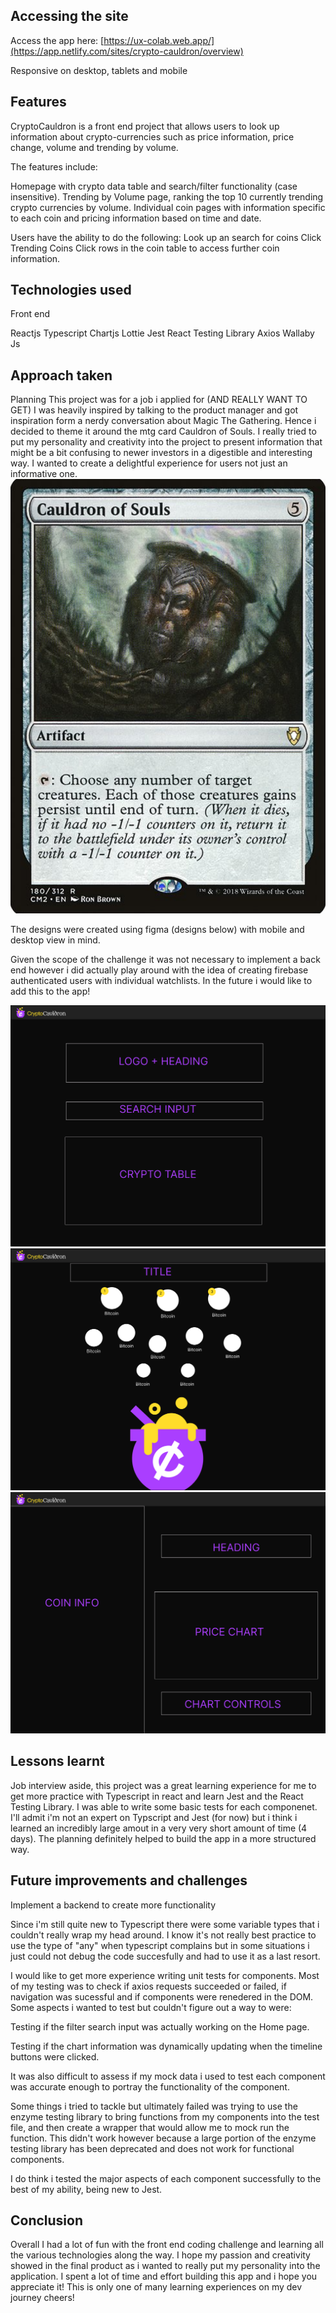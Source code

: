 
## Accessing the site
Access the app here: [https://ux-colab.web.app/](https://app.netlify.com/sites/crypto-cauldron/overview)

Responsive on desktop, tablets and mobile

## Features

CryptoCauldron is a front end project that allows users to look up information about crypto-currencies such as price information, price change, volume and trending by volume.

The features include:

Homepage with crypto data table and search/filter functionality (case insensitive).
Trending by Volume page, ranking the top 10 currently trending crypto currencies by volume.
Individual coin pages with information specific to each coin and pricing information based on time and date.

Users have the ability to do the following:
Look up an search for coins
Click Trending Coins 
Click rows in the coin table to access further coin information.

## Technologies used

Front end

Reactjs
Typescript
Chartjs
Lottie
Jest
React Testing Library
Axios
Wallaby Js

## Approach taken

Planning
This project was for a job i applied for (AND REALLY WANT TO GET) I was heavily inspired by talking to the product manager and got inspiration form a nerdy conversation about Magic The Gathering. Hence i decided to theme it around the mtg card Cauldron of Souls. I really tried to put my personality and creativity into the project to present information that might be a bit confusing to newer investors in a digestible and interesting way. I wanted to create a delightful experience for users not just an informative one.
![inspiration](src/assets/images/cryptoCauldron4.png)

The designs were created using figma (designs below) with mobile and desktop view in mind.

Given the scope of the challenge it was not necessary to implement a back end however i did actually play around with the idea of creating firebase authenticated users with individual watchlists. In the future i would like to add this to the app!

![Home](src/assets/images/cryptoCauldron1.png)
![Trending](src/assets/images/cryptoCauldron2.png)
![Information](src/assets/images/cryptoCauldron3.png)

## Lessons learnt

Job interview aside, this project was a great learning experience for me to get more practice with Typescript in react and learn Jest and the React Testing Library. I was able to write some basic tests for each componenet. I'll admit i'm not an expert on Typscript and Jest (for now) but i think i learned an incredibly large amout in a very very short amount of time (4 days). The planning definitely helped to build the app in a more structured way. 

## Future improvements and challenges

Implement a backend to create more functionality

Since i'm still quite new to Typescript there were some variable types that i couldn't really wrap my head around. I know it's not really best practice to use the type of "any" when typescript complains but in some situations i just could not debug the code succesfully and had to use it as a last resort. 

I would like to get more experience writing unit tests for components. Most of my testing was to check if axios requests succeeded or failed, if navigation was sucessful and if components were renedered in the DOM. Some aspects i wanted to test but couldn't figure out a way to were:

Testing if the filter search input was actually working on the Home page.

Testing if the chart information was dynamically updating when the timeline buttons were clicked.

It was also difficult to assess if my mock data i used to test each component was accurate enough to portray the functionality of the component.

Some things i tried to tackle but ultimately failed was trying to use the enzyme testing library to bring functions from my components into the test file, and then create a wrapper that would allow me to mock run the function. This didn't work however because a large portion of the enzyme testing library has been deprecated and does not work for functional components. 

I do think i tested the major aspects of each component successfully to the best of my ability, being new to Jest. 


## Conclusion

Overall I had a lot of fun with the front end coding challenge and learning all the various technologies along the way. I hope my passion and creativity showed in the final product as i wanted to really put my personality into the application. I spent a lot of time and effort building this app and i hope you appreciate it! This is only one of many learning experiences on my dev journey cheers!


